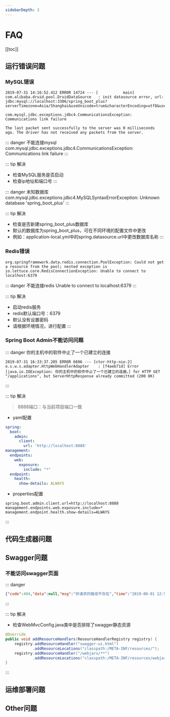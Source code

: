 ```yaml
---
sidebarDepth: 3
---
```


# FAQ

[[toc]]

## 运行错误问题

### MySQL错误

```text
2019-07-31 14:16:52.412 ERROR 14724 --- [           main] com.alibaba.druid.pool.DruidDataSource   : init datasource error, url: jdbc:mysql://localhost:3306/spring_boot_plus?serverTimezone=Asia/Shanghai&useUnicode=true&characterEncoding=utf8&useSSL=false&allowPublicKeyRetrieval=true

com.mysql.jdbc.exceptions.jdbc4.CommunicationsException: Communications link failure

The last packet sent successfully to the server was 0 milliseconds ago. The driver has not received any packets from the server.
```

::: danger 不能连接mysql
com.mysql.jdbc.exceptions.jdbc4.CommunicationsException: Communications link failure
:::

::: tip 解决
- 检查MySQL服务是否启动
- 检查ip地址和端口号
:::

::: danger 未知数据库
com.mysql.jdbc.exceptions.jdbc4.MySQLSyntaxErrorException: Unknown database 'spring_boot_plus'
:::

::: tip 解决
- 检查是否新建spring_boot_plus数据库
- 默认的数据库为spring_boot_plus，可在不同环境的配置文件中更改
- 例如：application-local.yml中的spring.datasource.url中更改数据库名称
:::

### Redis错误
```text
org.springframework.data.redis.connection.PoolException: Could not get a resource from the pool; nested exception is io.lettuce.core.RedisConnectionException: Unable to connect to localhost:6379
```
::: danger 不能连接redis
Unable to connect to localhost:6379
:::

::: tip 解决
- 启动redis服务
- redis默认端口号：6379
- 默认没有设置密码
- 请根据环境情况，进行配置
:::

### Spring Boot Admin不能访问问题
::: danger 你的主机中的软件中止了一个已建立的连接
```text
2019-07-31 16:33:37.205 ERROR 6696 --- [ctor-http-nio-2] o.s.w.s.adapter.HttpWebHandlerAdapter    : [f4aeb71d] Error [java.io.IOException: 你的主机中的软件中止了一个已建立的连接。] for HTTP GET "/applications", but ServerHttpResponse already committed (200 OK)
```
:::

::: tip 解决
> 8888端口：与当前项目端口一致
- yaml配置
```yaml
spring:
  boot:
    admin:
      client:
        url: 'http://localhost:8888'
management:
  endpoints:
    web:
      exposure:
        include: "*"
  endpoint:
    health:
      show-details: ALWAYS
```

- properties配置
```properties
spring.boot.admin.client.url=http://localhost:8888
management.endpoints.web.exposure.include=*
management.endpoint.health.show-details=ALWAYS
```
:::

## 代码生成器问题

## Swagger问题

### 不能访问swagger页面
::: danger
```json
{"code":404,"data":null,"msg":"你请求的路径不存在","time":"2019-08-01 12:56:27"}
```
:::

::: tip 解决
- 检查WebMvcConfig.java类中是否排除了swagger静态资源
```java
@Override
public void addResourceHandlers(ResourceHandlerRegistry registry) {
    registry.addResourceHandler("swagger-ui.html")
            .addResourceLocations("classpath:/META-INF/resources/");
    registry.addResourceHandler("/webjars/**")
            .addResourceLocations("classpath:/META-INF/resources/webjars/");
}
```
:::

## 运维部署问题

## Other问题